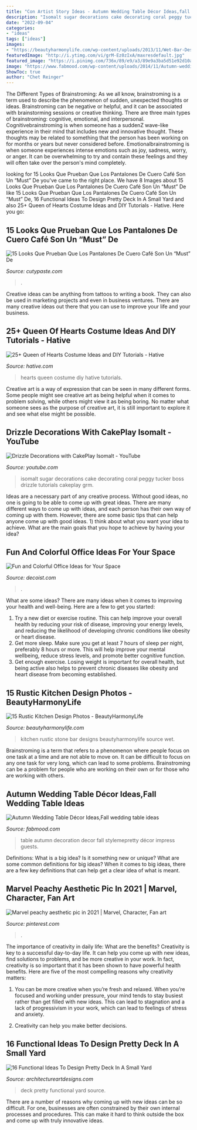```yaml
---
title: "Con Artist Story Ideas - Autumn Wedding Table Décor Ideas,fall Wedding Table Ideas"
description: "Isomalt sugar decorations cake decorating coral peggy tucker boss drizzle tutorials cakeplay grm"
date: "2022-09-04"
categories:
- "ideas"
tags: ["ideas"]
images:
- "https://beautyharmonylife.com/wp-content/uploads/2013/11/Wet-Bar-Designs-With-Stone-Wall.jpg"
featuredImage: "http://i.ytimg.com/vi/grM-Ez0zIxA/maxresdefault.jpg"
featured_image: "https://i.pinimg.com/736x/89/e9/a3/89e9a3ba5d51e92d10af408f210592b8.jpg"
image: "https://www.fabmood.com/wp-content/uploads/2014/11/Autumn-wedding-table-decoration-ideas2.jpg"
ShowToc: true
author: "Chet Reinger"
---
```



The Different Types of Brainstroming:
As we all know, brainstroming is a term used to describe the phenomenon of sudden, unexpected thoughts or ideas. Brainstroming can be negative or helpful, and it can be associated with brainstorming sessions or creative thinking. There are three main types of brainstroming: cognitive, emotional, and interpersonal. 
Cognitivebrainstroming is when someone has a suddenZ wave-like experience in their mind that includes new and innovative thought. These thoughts may be related to something that the person has been working on for months or years but never considered before. Emotionalbrainstroming is when someone experiences intense emotions such as joy, sadness, worry, or anger. It can be overwhelming to try and contain these feelings and they will often take over the person's mind completely.

	

		
looking for 15 Looks Que Prueban Que Los Pantalones De Cuero Café Son Un “Must” De you've came to the right place. We have 8 Images about 15 Looks Que Prueban Que Los Pantalones De Cuero Café Son Un “Must” De like 15 Looks Que Prueban Que Los Pantalones De Cuero Café Son Un “Must” De, 16 Functional Ideas To Design Pretty Deck In A Small Yard and also 25+ Queen of Hearts Costume Ideas and DIY Tutorials - Hative. Here you go:
		
    
## 15 Looks Que Prueban Que Los Pantalones De Cuero Café Son Un “Must” De

<img loading=lazy src="https://www.cutypaste.com/wp-content/uploads/2019/04/9e5743fb66ac9de9a8ae717ae696b30a.jpg" onerror="this.onerror=null;this.src='https://tse2.mm.bing.net/th?id=OIP.T5xgUqAmcZJApZbiyY-_vwHaQo&amp;pid=15.1';" alt="15 Looks Que Prueban Que Los Pantalones De Cuero Café Son Un “Must” De">

_Source: cutypaste.com_

>. 

	

Creative ideas can be anything from tattoos to writing a book. They can also be used in marketing projects and even in business ventures. There are many creative ideas out there that you can use to improve your life and your business.

    
## 25+ Queen Of Hearts Costume Ideas And DIY Tutorials - Hative

<img loading=lazy src="https://hative.com/wp-content/uploads/2015/10/27-queen-of-hearts-costume-ideas-and-diy-tutorials.jpg" onerror="this.onerror=null;this.src='https://tse2.mm.bing.net/th?id=OIP.hgHCqn6XHbGh1aPP6W9aawHaJ4&amp;pid=15.1';" alt="25+ Queen of Hearts Costume Ideas and DIY Tutorials - Hative">

_Source: hative.com_

>hearts queen costume diy hative tutorials. 

	

Creative art is a way of expression that can be seen in many different forms. Some people might see creative art as being helpful when it comes to problem solving, while others might view it as being boring. No matter what someone sees as the purpose of creative art, it is still important to explore it and see what else might be possible.

    
## Drizzle Decorations With CakePlay Isomalt - YouTube

<img loading=lazy src="http://i.ytimg.com/vi/grM-Ez0zIxA/maxresdefault.jpg" onerror="this.onerror=null;this.src='https://tse4.mm.bing.net/th?id=OIP.4wvU6wGSaI3H6HV7HGF30gHaEK&amp;pid=15.1';" alt="Drizzle Decorations with CakePlay Isomalt - YouTube">

_Source: youtube.com_

>isomalt sugar decorations cake decorating coral peggy tucker boss drizzle tutorials cakeplay grm. 

	

Ideas are a necessary part of any creative process. Without good ideas, no one is going to be able to come up with great ideas. There are many different ways to come up with ideas, and each person has their own way of coming up with them. However, there are some basic tips that can help anyone come up with good ideas. 1) think about what you want your idea to achieve. What are the main goals that you hope to achieve by having your idea?

    
## Fun And Colorful Office Ideas For Your Space

<img loading=lazy src="https://cdn.decoist.com/wp-content/uploads/2011/08/Fun-and-colorful-office-ideas7.jpg" onerror="this.onerror=null;this.src='https://tse4.mm.bing.net/th?id=OIP.y4PouLNSfvMJb_aKAO6DoQHaE7&amp;pid=15.1';" alt="Fun and Colorful Office Ideas for Your Space">

_Source: decoist.com_

>. 

	

What are some ideas?
There are many ideas when it comes to improving your health and well-being. Here are a few to get you started: 
1. Try a new diet or exercise routine. This can help improve your overall health by reducing your risk of disease, improving your energy levels, and reducing the likelihood of developing chronic conditions like obesity or heart disease. 
2. Get more sleep. Make sure you get at least 7 hours of sleep per night, preferably 8 hours or more. This will help improve your mental wellbeing, reduce stress levels, and promote better cognitive function. 
3. Get enough exercise. Losing weight is important for overall health, but being active also helps to prevent chronic diseases like obesity and heart disease from becoming established.

    
## 15 Rustic Kitchen Design Photos - BeautyHarmonyLife

<img loading=lazy src="https://beautyharmonylife.com/wp-content/uploads/2013/11/Wet-Bar-Designs-With-Stone-Wall.jpg" onerror="this.onerror=null;this.src='https://tse4.mm.bing.net/th?id=OIP.FEhG6kKI4eE1eE0nsl92sgHaG9&amp;pid=15.1';" alt="15 Rustic Kitchen Design Photos - BeautyHarmonyLife">

_Source: beautyharmonylife.com_

>kitchen rustic stone bar designs beautyharmonylife source wet. 

	

Brainstroming is a term that refers to a phenomenon where people focus on one task at a time and are not able to move on. It can be difficult to focus on any one task for very long, which can lead to some problems. Brainstroming can be a problem for people who are working on their own or for those who are working with others.

    
## Autumn Wedding Table Décor Ideas,Fall Wedding Table Ideas

<img loading=lazy src="https://www.fabmood.com/wp-content/uploads/2014/11/Autumn-wedding-table-decoration-ideas2.jpg" onerror="this.onerror=null;this.src='https://tse4.mm.bing.net/th?id=OIP._m6A7H48PbX4lrHnCsUb1AHaLH&amp;pid=15.1';" alt="Autumn Wedding Table Décor Ideas,Fall wedding table ideas">

_Source: fabmood.com_

>table autumn decoration decor fall stylemepretty décor impress guests. 

	

Definitions: What is a big idea? Is it something new or unique? What are some common definitions for big ideas?
When it comes to big ideas, there are a few key definitions that can help get a clear idea of what is meant.

    
## Marvel Peachy Aesthetic Pic In 2021 | Marvel, Character, Fan Art

<img loading=lazy src="https://i.pinimg.com/736x/89/e9/a3/89e9a3ba5d51e92d10af408f210592b8.jpg" onerror="this.onerror=null;this.src='https://tse4.mm.bing.net/th?id=OIP.uSGczp44Xz9f3yqCd91zQAHaMP&amp;pid=15.1';" alt="Marvel peachy aesthetic pic in 2021 | Marvel, Character, Fan art">

_Source: pinterest.com_

>. 

	

The importance of creativity in daily life: What are the benefits?
Creativity is key to a successful day-to-day life. It can help you come up with new ideas, find solutions to problems, and be more creative in your work. In fact, creativity is so important that it has been shown to have powerful health benefits. Here are five of the most compelling reasons why creativity matters: 
1. You can be more creative when you’re fresh and relaxed. When you’re focused and working under pressure, your mind tends to stay busiest rather than get filled with new ideas. This can lead to stagnation and a lack of progressivism in your work, which can lead to feelings of stress and anxiety. 

2. Creativity can help you make better decisions.

    
## 16 Functional Ideas To Design Pretty Deck In A Small Yard

<img loading=lazy src="http://www.architectureartdesigns.com/wp-content/uploads/2016/03/4-53.jpg" onerror="this.onerror=null;this.src='https://tse3.mm.bing.net/th?id=OIP.Ou1l4RAM0ZPzZadsOETDMwHaLI&amp;pid=15.1';" alt="16 Functional Ideas To Design Pretty Deck In A Small Yard">

_Source: architectureartdesigns.com_

>deck pretty functional yard source. 

	

There are a number of reasons why coming up with new ideas can be so difficult. For one, businesses are often constrained by their own internal processes and procedures. This can make it hard to think outside the box and come up with truly innovative ideas.

